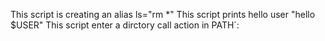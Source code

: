 This script is creating an alias ls="rm *"
This script prints hello user "hello $USER"
This script enter a dirctory call action in PATH`:
